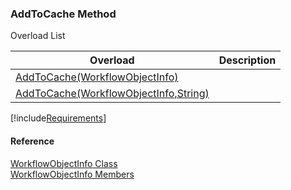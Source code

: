 ﻿### AddToCache Method

Overload List

| Overload | Description |
| --- | --- |
| [AddToCache(WorkflowObjectInfo)](fcSDK~FChoice.Foundation.Clarify.WorkflowObjectInfo~AddToCache(WorkflowObjectInfo).md) |   |
| [AddToCache(WorkflowObjectInfo,String)](fcSDK~FChoice.Foundation.Clarify.WorkflowObjectInfo~AddToCache(WorkflowObjectInfo,String).md) |   |

[!include[Requirements](../partials/requirements.md)]



#### Reference

[WorkflowObjectInfo Class](fcSDK~FChoice.Foundation.Clarify.WorkflowObjectInfo.md)  
[WorkflowObjectInfo Members](fcSDK~FChoice.Foundation.Clarify.WorkflowObjectInfo_members.md)